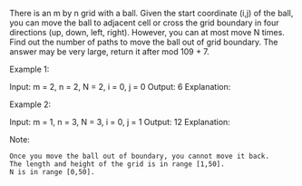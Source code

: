 There is an m by n grid with a ball. Given the start coordinate (i,j) of the ball, you can move the ball to adjacent cell or cross the grid boundary in four directions (up, down, left, right). However, you can at most move N times. Find out the number of paths to move the ball out of grid boundary. The answer may be very large, return it after mod 109 + 7.

Example 1:

Input: m = 2, n = 2, N = 2, i = 0, j = 0
Output: 6
Explanation:

Example 2:

Input: m = 1, n = 3, N = 3, i = 0, j = 1
Output: 12
Explanation:

Note:

    Once you move the ball out of boundary, you cannot move it back.
    The length and height of the grid is in range [1,50].
    N is in range [0,50].
